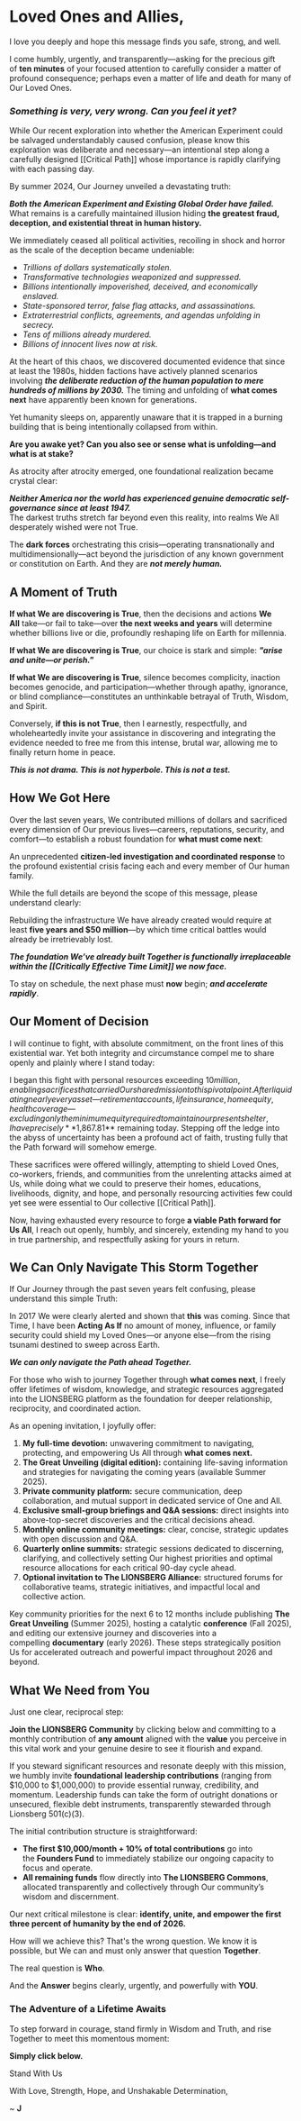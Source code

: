# **Loved Ones and Allies,**

I love you deeply and hope this message finds you safe, strong, and well.

I come humbly, urgently, and transparently—asking for the precious gift of **ten minutes** of your focused attention to carefully consider a matter of profound consequence; perhaps even a matter of life and death for many of Our Loved Ones.
### _**Something is very, very wrong. Can you feel it yet?**_

While Our recent exploration into whether the American Experiment could be salvaged understandably caused confusion, please know this exploration was deliberate and necessary—an intentional step along a carefully designed [[Critical Path]] whose importance is rapidly clarifying with each passing day.

By summer 2024, Our Journey unveiled a devastating truth:

_**Both the American Experiment and Existing Global Order have failed.**_  
What remains is a carefully maintained illusion hiding **the greatest fraud, deception, and existential threat in human history.**

We immediately ceased all political activities, recoiling in shock and horror as the scale of the deception became undeniable:

- _Trillions of dollars systematically stolen._  
- _Transformative technologies weaponized and suppressed._  
- _Billions intentionally impoverished, deceived, and economically enslaved._  
- _State-sponsored terror, false flag attacks, and assassinations._  
- _Extraterrestrial conflicts, agreements, and agendas unfolding in secrecy._  
- _Tens of millions already murdered._  
- _Billions of innocent lives now at risk._  

At the heart of this chaos, we discovered documented evidence that since at least the 1980s, hidden factions have actively planned scenarios involving _**the deliberate reduction of the human population to mere hundreds of millions by 2030.**_ The timing and unfolding of **what comes next** have apparently been known for generations.

Yet humanity sleeps on, apparently unaware that it is trapped in a burning building that is being intentionally collapsed from within.

**Are you awake yet? Can you also see or sense what is unfolding—and what is at stake?**

As atrocity after atrocity emerged, one foundational realization became crystal clear:

_**Neither America nor the world has experienced genuine democratic self-governance since at least 1947.**_  
The darkest truths stretch far beyond even this reality, into realms We All desperately wished were not True.

The **dark forces** orchestrating this crisis—operating transnationally and multidimensionally—act beyond the jurisdiction of any known government or constitution on Earth. And they are _**not merely human.**_

## **A Moment of Truth**

**If what We are discovering is True**, then the decisions and actions **We All** take—or fail to take—over **the next weeks and years** will determine whether billions live or die, profoundly reshaping life on Earth for millennia.

**If what We are discovering is True**, our choice is stark and simple: _**"arise and unite—or perish."**_

**If what We are discovering is True**, silence becomes complicity, inaction becomes genocide, and participation—whether through apathy, ignorance, or blind compliance—constitutes an unthinkable betrayal of Truth, Wisdom, and Spirit.

Conversely, **if this is not True**, then I earnestly, respectfully, and wholeheartedly invite your assistance in discovering and integrating the evidence needed to free me from this intense, brutal war, allowing me to finally return home in peace.

_**This is not drama. This is not hyperbole. This is not a test.**_ 

## **How We Got Here**

Over the last seven years, We contributed millions of dollars and sacrificed every dimension of Our previous lives—careers, reputations, security, and comfort—to establish a robust foundation for **what must come next**:

An unprecedented **citizen-led investigation and coordinated response** to the profound existential crisis facing each and every member of Our human family.

While the full details are beyond the scope of this message, please understand clearly:

Rebuilding the infrastructure We have already created would require at least **five years and $50 million**—by which time critical battles would already be irretrievably lost.

_**The foundation We’ve already built Together is functionally irreplaceable within the [[Critically Effective Time Limit]] we now face.**_  

To stay on schedule, the next phase must **now** begin; ***and accelerate rapidly***. 

## **Our Moment of Decision**

I will continue to fight, with absolute commitment, on the front lines of this existential war. Yet both integrity and circumstance compel me to share openly and plainly where I stand today:

I began this fight with personal resources exceeding $10 million, enabling sacrifices that carried Our shared mission to this pivotal point. After liquidating nearly every asset—retirement accounts, life insurance, home equity, health coverage—excluding only the minimum equity required to maintain our present shelter, I have precisely **$1,867.81** remaining today. Stepping off the ledge into the abyss of uncertainty has been a profound act of faith, trusting fully that the Path forward will somehow emerge.

These sacrifices were offered willingly, attempting to shield Loved Ones, co-workers, friends, and communities from the unrelenting attacks aimed at Us, while doing what we could to preserve their homes, educations, livelihoods, dignity, and hope, and personally resourcing activities few could yet see were essential to Our collective [[Critical Path]].

Now, having exhausted every resource to forge **a viable Path forward for Us All**, I reach out openly, humbly, and sincerely, extending my hand to you in true partnership, and respectfully asking for yours in return.

## **We Can Only Navigate This Storm Together**

If Our Journey through the past seven years felt confusing, please understand this simple Truth:

In 2017 We were clearly alerted and shown that **this** was coming. Since that Time, I have been **Acting As If** no amount of money, influence, or family security could shield my Loved Ones—or anyone else—from the rising tsunami destined to sweep across Earth.

_**We can only navigate the Path ahead Together.**_

For those who wish to journey Together through **what comes next**, I freely offer lifetimes of wisdom, knowledge, and strategic resources aggregated into the LIONSBERG platform as the foundation for deeper relationship, reciprocity, and coordinated action.

As an opening invitation, I joyfully offer:

1. **My full-time devotion:** unwavering commitment to navigating, protecting, and empowering Us All through **what comes next.**
2. **The Great Unveiling (digital edition):** containing life-saving information and strategies for navigating the coming years (available Summer 2025).
3. **Private community platform:** secure communication, deep collaboration, and mutual support in dedicated service of One and All.
4. **Exclusive small-group briefings and Q&A sessions:** direct insights into above-top-secret discoveries and the critical decisions ahead.
5. **Monthly online community meetings:** clear, concise, strategic updates with open discussion and Q&A.
6. **Quarterly online summits:** strategic sessions dedicated to discerning, clarifying, and collectively setting Our highest priorities and optimal resource allocations for each critical 90-day cycle ahead.
7. **Optional invitation to The LIONSBERG Alliance:** structured forums for collaborative teams, strategic initiatives, and impactful local and collective action.

Key community priorities for the next 6 to 12 months include publishing **The Great Unveiling** (Summer 2025), hosting a catalytic **conference** (Fall 2025), and editing our extensive journey and discoveries into a compelling **documentary** (early 2026). These steps strategically position Us for accelerated outreach and powerful impact throughout 2026 and beyond.

## **What We Need from You**

Just one clear, reciprocal step:

**Join the LIONSBERG Community** by clicking below and committing to a monthly contribution of **any amount** aligned with the **value** you perceive in this vital work and your genuine desire to see it flourish and expand.

If you steward significant resources and resonate deeply with this mission, we humbly invite **foundational leadership contributions** (ranging from $10,000 to $1,000,000) to provide essential runway, credibility, and momentum. Leadership funds can take the form of outright donations or unsecured, flexible debt instruments, transparently stewarded through Lionsberg 501(c)(3). 

The initial contribution structure is straightforward:

- **The first $10,000/month + 10% of total contributions** go into the **Founders Fund** to immediately stabilize our ongoing capacity to focus and operate.
- **All remaining funds** flow directly into **The LIONSBERG Commons**, allocated transparently and collectively through Our community’s wisdom and discernment.

Our next critical milestone is clear: **identify, unite, and empower the first three percent of humanity by the end of 2026.**  

How will we achieve this? That's the wrong question. We know it is possible, but We can and must only answer that question **Together**. 

The real question is **Who**. 

And the **Answer** begins clearly, urgently, and powerfully with **YOU**.
### **The Adventure of a Lifetime Awaits**

To step forward in courage, stand firmly in Wisdom and Truth, and rise Together to meet this momentous moment:

**Simply click below.**

<a class='kindful-donate-btn' id='kindful-donate-btn-991b40b3-0f60-41fb-9679-b2faa8482284'>Stand With Us</a>
<script src='https://lionsberg-bloom.kindful.com/embeds/991b40b3-0f60-41fb-9679-b2faa8482284/init.js?type=button' data-embed-id='991b40b3-0f60-41fb-9679-b2faa8482284' data-lookup-type='jquery-selector' data-lookup-value='#kindful-donate-btn-991b40b3-0f60-41fb-9679-b2faa8482284'></script>

With Love, Strength, Hope, and Unshakable Determination,

~ **J** 


